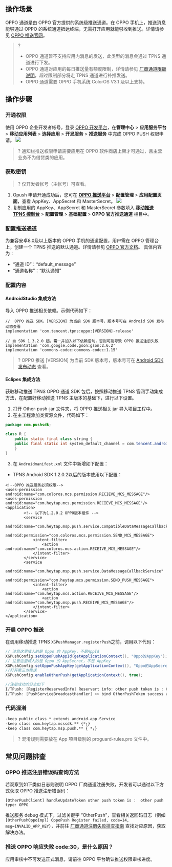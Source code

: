 ## 操作场景
OPPO 通道是由 OPPO 官方提供的系统级推送通道。在 OPPO 手机上，推送消息能够通过 OPPO 的系统通道抵达终端，无需打开应用就能够收到推送。详情请参见 [OPPO 推送官网](https://push.oppo.com/)。

>?
> - OPPO 通道暂不支持应用内消息的发送，此类型的消息会通过 TPNS 通道进行下发。
> - OPPO 通道对应用的每日推送量有额度限制，详情请参见 [厂商通道限额说明](https://cloud.tencent.com/document/product/548/43794#oppo-.E5.B9.B3.E5.8F.B0.E9.99.90.E5.88.B6)，超过限制部分将走 TPNS 通道进行补推发送。
> - OPPO 通道需要 OPPO 手机系统 ColorOS V3.1 及以上支持。
> 

## 操作步骤
### 开通权限
使用 OPPO 企业开发者帐号，登录 [OPPO 开发平台](https://open.oppomobile.com/)，在**管理中心** > **应用服务平台** > **移动应用列表** > **选择应用** > **开发服务** > **推送服务** 中完成 OPPO PUSH 权限申请。
![](https://main.qcloudimg.com/raw/11f429ba46161b1cea16c233cebc5627.png)
>? 通知栏推送权限申请需要应用在 OPPO 软件商店上架才可通过，且主营业务不为借贷类的应用。
>

### 获取密钥

>? 仅开发者帐号（主帐号）可查看。
>

1. Opush 申请开通成功后，您可在 [**OPPO 推送平台**](https://push.oppo.com/) > **配置管理** > **应用配置页面**，查看 AppKey、AppSecret 和 MasterSecret。
![](https://main.qcloudimg.com/raw/7753e738a004854d63cf4c8e4c07d51c.png)
2. 复制应用的 AppKey、AppSecret 和 MasterSecret 参数填入 [**移动推送 TPNS 控制台**](https://console.cloud.tencent.com/tpns) > **配置管理** > **基础配置** >  **OPPO 官方推送通道** 栏目中。

### 配置推送通道
为兼容安卓8.0及以上版本的 OPPO 手机的通道配置，用户需在 OPPO 管理台上，创建一个 TPNS 推送的默认通道。详情请参见 [OPPO 官方文档](https://open.oppomobile.com/wiki/doc/#id=10198)。
具体内容为：
- “通道 ID”：“default_message”
- “通道名称”：“默认通知”


###  配置内容
#### AndroidStudio 集成方法

导入 OPPO 推送相关依赖。示例代码如下：
```
//  OPPO 推送 SDK，[VERSION] 为当前 SDK 版本号，版本号可在 Android SDK 发布动态查看
implementation 'com.tencent.tpns:oppo:[VERSION]-release'

// 自 SDK 1.3.2.0 起，需一并加入以下依赖语句，否则可能导致 OPPO 推送注册失败
implementation 'com.google.code.gson:gson:2.6.2'
implementation 'commons-codec:commons-codec:1.15'
```
>? OPPO 推送 [VERSION] 为当前 SDK 版本号，版本号可在 [Android SDK 发布动态](https://console.cloud.tencent.com/tpns/sdkdownload) 查看。
>

#### Eclipes 集成方法

获取移动推送 TPNS  OPPO 通道 SDK 包后，按照移动推送 TPNS 官网手动集成方法，在配置好移动推送 TPNS 主版本的基础下，进行以下设置。

1. 打开 Other-push-jar 文件夹，将 OPPO 推送相关 jar 导入项目工程中。
2. 在主工程添加类资源文件，代码如下：
```java
package com.pushsdk;

class R {
    public static final class string {
	public final static int system_default_channel = com.tencent.android.tpns.demo.R.string.app_name; // 可更改为自定义字符串资源ID
    }
}
```
3. 在 `Androidmanifest.xml` 文件中新增如下配置：
 - TPNS Android SDK 1.2.0.2以后的版本使用以下配置：
```
<!--OPPO 推送服务必须权限-->
<uses-permission android:name="com.coloros.mcs.permission.RECIEVE_MCS_MESSAGE"/>
<uses-permission android:name="com.heytap.mcs.permission.RECIEVE_MCS_MESSAGE"/>
<application>
		<!-- 以下为1.2.0.2 OPPO版本组件 -->
		<service
			android:name="com.heytap.msp.push.service.CompatibleDataMessageCallbackService"
			android:permission="com.coloros.mcs.permission.SEND_MCS_MESSAGE">
			<intent-filter>
				<action android:name="com.coloros.mcs.action.RECEIVE_MCS_MESSAGE"/>
			</intent-filter>
		</service>
		<service
			android:name="com.heytap.msp.push.service.DataMessageCallbackService"
			android:permission="com.heytap.mcs.permission.SEND_PUSH_MESSAGE">
			<intent-filter>
				<action android:name="com.heytap.mcs.action.RECEIVE_MCS_MESSAGE"/>
				<action android:name="com.heytap.msp.push.RECEIVE_MCS_MESSAGE"/>
			</intent-filter>
		</service>
</application>
```

### 开启 OPPO 推送

在调用移动推送 TPNS  `XGPushManager.registerPush`之前，调用以下代码：
```java
// 注意这里填入的是 Oppo 的 AppKey，不是AppId
XGPushConfig.setOppoPushAppId(getApplicationContext(), "Oppo的AppKey");
// 注意这里填入的是 Oppo 的 AppSecret，不是 AppKey
XGPushConfig.setOppoPushAppKey(getApplicationContext(), "Oppo的AppSecret");
//打开第三方推送
XGPushConfig.enableOtherPush(getApplicationContext(), true);

//注册成功的日志如下
I/TPush: [RegisterReservedInfo] Reservert info: other push token is : CN_fc0f0b38220cba7a1bcbda20857e021b  other push type: oppo
I/TPush: [PushServiceBroadcastHandler] >> bind OtherPushToken success ack with [accId = 150000****  , rsp = 0]  token = 007a4105425********52ac1e1360c6780f3 otherPushType = oppo otherPushToken = CN_fc0f0b3822****7a1bcbda20857e021b

```


### 代码混淆

```xml
-keep public class * extends android.app.Service
-keep class com.heytap.mcssdk.** {*;}
-keep class com.heytap.msp.push.** { *;}
```

>? 混淆规则需要放在 App 项目级别的 proguard-rules.pro 文件中。
>

## 常见问题排查

### OPPO 推送注册错误码查询方法

若观察到如下类似日志则说明 OPPO 厂商通道注册失败，开发者可以通过以下方式获取 OPPO 推送注册错误码：
```
[OtherPushClient] handleUpdateToken other push token is :  other push type: OPPO
```

推送服务 debug 模式下，过滤关键字 “OtherPush”，查看相关返回码日志（例如 `[OtherPushOppoImpl] OppoPush Register failed, code=14, msg=INVALID_APP_KEY`），并前往 [厂商通道注册失败排查指南](https://cloud.tencent.com/document/product/548/45659) 查找对应原因，获取解决办法。

### 推送 OPPO 响应失败 code:30，是什么原因？

应用审核中不可发送正式消息，请前往 OPPO 平台确认推送权限审核进度。
